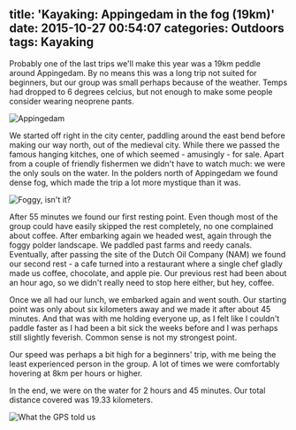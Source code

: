 title: 'Kayaking: Appingedam in the fog (19km)'
date: 2015-10-27 00:54:07
categories: Outdoors
tags: Kayaking
---

Probably one of the last trips we'll make this year was a 19km peddle around Appingedam. By no means this was a long trip not suited for beginners, but our group was small perhaps because of the weather. Temps had dropped to 6 degrees celcius, but not enough to make some people consider wearing neoprene pants.

![Appingedam](http://i.imgur.com/2FPa8Vf.jpg)

We started off right in the city center, paddling around the east bend before making our way north, out of the medieval city. While there we passed the famous hanging kitches, one of which seemed - amusingly - for sale. Apart from a couple of friendly fishermen we didn't have to watch much: we were the only souls on the water. In the polders north of Appingedam we found dense fog, which made the trip a lot more mystique than it was.

![Foggy, isn't it?](http://i.imgur.com/vhKHCvh.jpg)

After 55 minutes we found our first resting point. Even though most of the group could have easily skipped the rest completely, no one complained about coffee. After embarking again we headed west, again through the foggy polder landscape. We paddled past farms and reedy canals. Eventually, after passing the site of the Dutch Oil Company (NAM) we found our second rest - a cafe turned into a restaurant where a single chef gladly made us coffee, chocolate, and apple pie. Our previous rest had been about an hour ago, so we didn't really need to stop here either, but hey, coffee.

Once we all had our lunch, we embarked again and went south. Our starting point was only about six kilometers away and we made it after about 45 minutes. And that was with me holding everyone up, as I felt like I couldn't paddle faster as I had been a bit sick the weeks before and I was perhaps still slightly feverish. Common sense is not my strongest point.

Our speed was perhaps a bit high for a beginners' trip, with me being the least experienced person in the group. A lot of times we were comfortably hovering at 8km per hours or higher.

In the end, we were on the water for 2 hours and 45 minutes. Our total distance covered was 19.33 kilometers.

![What the GPS told us](http://i.imgur.com/qTgzPIs.png)
